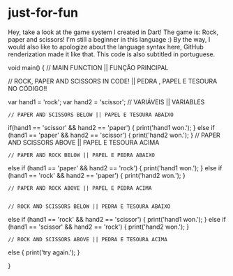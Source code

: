 # just-for-fun
Hey, take a look at the game system I created in Dart! The game is: Rock, paper and scissors! I'm still a beginner in this language :)
By the way, I would also like to apologize about the language syntax here, GitHub renderization made it like that.
This code is also subtitled in portuguese.



void main() {    // MAIN FUNCTION || FUNÇÃO PRINCIPAL
 
  // ROCK, PAPER AND SCISSORS IN CODE! || PEDRA , PAPEL E TESOURA NO CÓDIGO!!
  
  var hand1 = 'rock';
  var hand2 = 'scissor'; // VARIÁVEIS || VARIABLES

  
    // PAPER AND SCISSORS BELOW || PAPEL E TESOURA ABAIXO

  if(hand1 == 'scissor' && hand2 == 'paper') {
    print('hand1 won.');
  }
  else if (hand1 == 'paper' && hand2 == 'scissor') {
    print('hand2 won.');
  }
    // PAPER AND SCISSORS ABOVE || PAPEL E TESOURA ACIMA


    // PAPER AND ROCK BELOW || PAPEL E PEDRA ABAIXO


  else if (hand1 == 'paper' && hand2 == 'rock') {
    print('hand1 won.');
  }
  else if (hand1 == 'rock' && hand2 == 'paper') {
    print('hand2 won.');
  }


    // PAPER AND ROCK ABOVE || PAPEL E PEDRA ACIMA
  
    
    // ROCK AND SCISSORS BELOW || PEDRA E TESOURA ABAIXO


  else if (hand1 == 'rock' && hand2 == 'scissor') {
    print('hand1 won.');
  }
  else if (hand1 == 'scissor' && hand2 == 'rock') {
    print('hand2 won.');
  }


    // ROCK AND SCISSORS ABOVE || PEDRA E TESOURA ACIMA
  
  
  else {
    print('try again.');
  }
  

}
